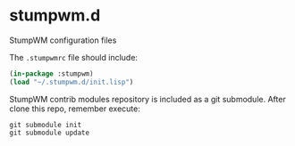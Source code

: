 # stumpwm.d
StumpWM configuration files

The `.stumpwmrc` file should include:

```lisp
(in-package :stumpwm)
(load "~/.stumpwm.d/init.lisp")
```

StumpWM contrib modules repository is included as a git submodule. After
clone this repo, remember execute:

```shell
git submodule init
git submodule update
```
